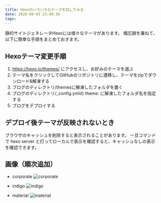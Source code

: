 ```yaml
---
title: Hexoのいろいろなテーマを試してみる
date: 2020-08-03 23:40:36
tags:
---
```

静的サイトジェネレータHexoには様々なテーマがあります。
備忘録を兼ねて、以下に簡単な手順をまとめておきます。

## Hexoテーマ変更手順

1. https://hexo.io/themes/ にアクセスし、お好みのテーマを選ぶ
2. テーマ名をクリックしてGitHubのリポジトリに遷移し、テーマをzipでダウンロード&解凍する
3. ブログのディレクトリ/themesに解凍したフォルダを置く
4. ブログのディレクトリ/_config.ymlの theme: に解凍したフォルダ名を指定する
5. ブログをデプロイする

## デプロイ後テーマが反映されないとき
ブラウザのキャッシュを削除すると表示されることがあります。
一旦コマンドで hexo server と打ってローカルで表示を確認すると、キャッシュなしの表示を確認できます。

## 画像（順次追加）

- corporate
![corporate](https://f.easyuploader.app/eu-prd/upload/20210402004100_6964306f.jpg)

- indigo
![indigo](https://f.easyuploader.app/eu-prd/upload/20210402004115_6739586a.jpg)

- material
![material](https://f.easyuploader.app/eu-prd/upload/20210402004059_516c6e52.jpg)